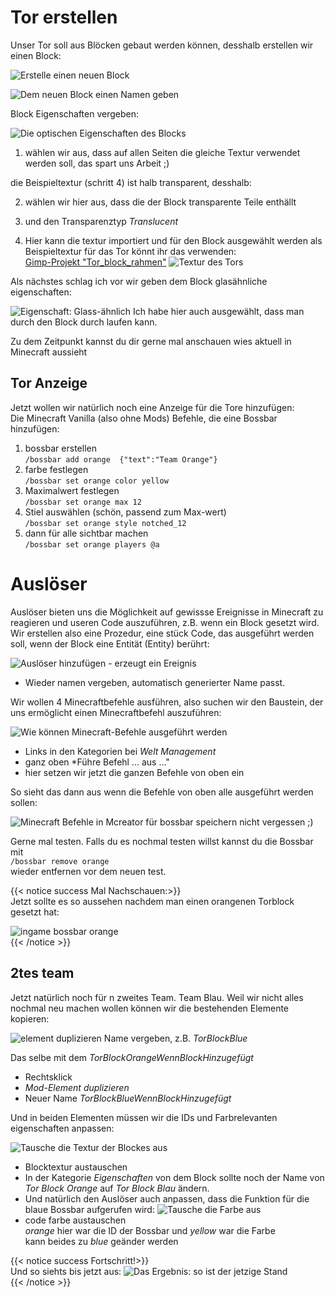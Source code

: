 # Tor erstellen
Unser Tor soll aus Blöcken gebaut werden können, desshalb erstellen wir einen Block:

![Erstelle einen neuen Block](block-erstellen-0.png)

![Dem neuen Block einen Namen geben](block-namen-geben.png)

Block Eigenschaften vergeben:

![Die optischen Eigenschaften des Blocks](block-eigenschaften-optisch.png)

1. wählen wir aus, dass auf allen Seiten die gleiche Textur verwendet werden soll, das spart uns Arbeit ;)

die Beispieltextur (schritt 4) ist halb transparent, desshalb:

2. wählen wir hier aus, dass die der Block transparente Teile enthällt
3. und den Transparenztyp *Translucent*

4. Hier kann die textur importiert und für den Block ausgewählt werden
   als Beispieltextur für das Tor könnt ihr das verwenden:  
   [Gimp-Projekt "Tor_block_rahmen"](tor_block_rahmen.xcf)
   ![Textur des Tors](tor_block_orange.png)  

Als nächstes schlag ich vor wir geben dem Block glasähnliche eigenschaften:

![Eigenschaft: Glass-ähnlich](block-eigenschaften-glas.png)
Ich habe hier auch ausgewählt, dass man durch den Block durch laufen kann.

Zu dem Zeitpunkt kannst du dir gerne mal anschauen wies aktuell in Minecraft aussieht

## Tor Anzeige
Jetzt wollen wir natürlich noch eine Anzeige für die Tore hinzufügen:  
Die Minecraft Vanilla (also ohne Mods) Befehle, die eine Bossbar hinzufügen:
1. bossbar erstellen  
   `/bossbar add orange  {"text":"Team Orange"}`
2. farbe festlegen  
   `/bossbar set orange color yellow`
3. Maximalwert festlegen  
   `/bossbar set orange max 12`
4. Stiel auswählen (schön, passend zum Max-wert)  
   `/bossbar set orange style notched_12`
5. dann für alle sichtbar machen  
   `/bossbar set orange players @a`

# Auslöser
Auslöser bieten uns die Möglichkeit auf gewissse Ereignisse in Minecraft zu reagieren und useren Code auszuführen, z.B. wenn ein Block gesetzt wird.
Wir erstellen also eine Prozedur, eine stück Code, das ausgeführt werden soll, wenn der Block eine Entität (Entity) berührt:

![Auslöser hinzufügen - erzeugt ein Ereignis](block-auslöser.png)
- Wieder namen vergeben, automatisch generierter Name passt.

Wir wollen 4 Minecraftbefehle ausführen, also suchen wir den Baustein, der uns ermöglicht einen Minecraftbefehl auszuführen:

![Wie können Minecraft-Befehle ausgeführt werden](prozedur-minecraft-befehl.png)
- Links in den Kategorien bei *Welt Management* 
- ganz oben *Führe Befehl ... aus ..."
- hier setzen wir jetzt die ganzen Befehle von oben ein

So sieht das dann aus wenn die Befehle von oben alle ausgeführt werden sollen:

![Minecraft Befehle in Mcreator für bossbar](code-torblock-setzen.png)
speichern nicht vergessen ;)

Gerne mal testen. Falls du es nochmal testen willst kannst du die Bossbar mit  
`/bossbar remove orange`  
wieder entfernen vor dem neuen test.

{{< notice success Mal Nachschauen:>}}  
Jetzt sollte es so aussehen nachdem man einen orangenen Torblock gesetzt hat:

![ingame bossbar orange](ingame-bossbar-orange.png)  
{{< /notice >}}


## 2tes team
Jetzt natürlich noch für n zweites Team. Team Blau.
Weil wir nicht alles nochmal neu machen wollen können wir die bestehenden Elemente kopieren:

![element duplizieren](element-duplizieren.png)
Name vergeben, z.B. *TorBlockBlue*   

Das selbe mit dem *TorBlockOrangeWennBlockHinzugefügt*
- Rechtsklick
- *Mod-Element duplizieren*
- Neuer Name *TorBlockBlueWennBlockHinzugefügt*

Und in beiden Elementen müssen wir die IDs und Farbrelevanten eigenschaften anpassen:

![Tausche die Textur der Blockes aus](block-textur-austauschen.png)
- Blocktextur austauschen
- In der Kategorie *Eigenschaften* von dem Block sollte noch der Name von *Tor Block Orange* auf *Tor Block Blau* ändern.
- Und natürlich den Auslöser auch anpassen, dass die Funktion für die blaue Bossbar aufgerufen wird:
![Tausche die Farbe aus](code-farbe-austauschen.png)
- code farbe austauschen  
  *orange* hier war die ID der Bossbar und *yellow* war die Farbe  
  kann beides zu *blue* geänder werden


{{< notice success Fortschritt!>}}  
Und so siehts bis jetzt aus:
![Das Ergebnis: so ist der jetzige Stand](ingame-so-siehts-bis-jetzt-aus-2.png)  
{{< /notice >}}
